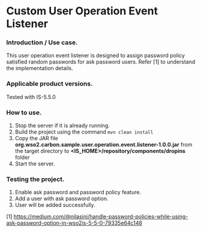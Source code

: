 # Custom User Operation Event Listener

### Introduction / Use case.
This user operation event listener is designed to assign password policy satisfied random passwords for ask password users.
Refer [1] to understand the implementation details.

### Applicable product versions.
Tested with IS-5.5.0

### How to use.
1. Stop the server if it is already running.
2. Build the project using the command ```mvn clean install```
3. Copy the JAR file __org.wso2.carbon.sample.user.operation.event.listener-1.0.0.jar__ from the target directory to __<IS_HOME>/repository/components/dropins__ folder
4. Start the server.

### Testing the project.
1. Enable ask password and password policy feature.
2. Add a user with ask password option.
3. User will be added successfully.

[1] https://medium.com/@nilasini/handle-password-policies-while-using-ask-password-option-in-wso2is-5-5-0-79335e64c148
